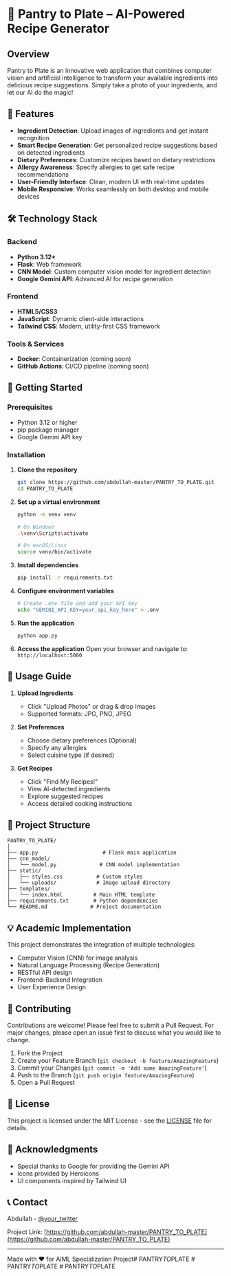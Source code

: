 # 🍳 Pantry to Plate – AI-Powered Recipe Generator

## Overview

Pantry to Plate is an innovative web application that combines computer vision and artificial intelligence to transform your available ingredients into delicious recipe suggestions. Simply take a photo of your ingredients, and let our AI do the magic!

## 🌟 Features

- **Ingredient Detection**: Upload images of ingredients and get instant recognition
- **Smart Recipe Generation**: Get personalized recipe suggestions based on detected ingredients
- **Dietary Preferences**: Customize recipes based on dietary restrictions
- **Allergy Awareness**: Specify allergies to get safe recipe recommendations
- **User-Friendly Interface**: Clean, modern UI with real-time updates
- **Mobile Responsive**: Works seamlessly on both desktop and mobile devices

## 🛠️ Technology Stack

### Backend
- **Python 3.12+**
- **Flask**: Web framework
- **CNN Model**: Custom computer vision model for ingredient detection
- **Google Gemini API**: Advanced AI for recipe generation

### Frontend
- **HTML5/CSS3**
- **JavaScript**: Dynamic client-side interactions
- **Tailwind CSS**: Modern, utility-first CSS framework

### Tools & Services
- **Docker**: Containerization (coming soon)
- **GitHub Actions**: CI/CD pipeline (coming soon)

## 🚀 Getting Started

### Prerequisites
- Python 3.12 or higher
- pip package manager
- Google Gemini API key

### Installation

1. **Clone the repository**
   ```bash
   git clone https://github.com/abdullah-master/PANTRY_TO_PLATE.git
   cd PANTRY_TO_PLATE
   ```

2. **Set up a virtual environment**
   ```bash
   python -m venv venv
   
   # On Windows
   .\venv\Scripts\activate
   
   # On macOS/Linux
   source venv/bin/activate
   ```

3. **Install dependencies**
   ```bash
   pip install -r requirements.txt
   ```

4. **Configure environment variables**
   ```bash
   # Create .env file and add your API key
   echo "GEMINI_API_KEY=your_api_key_here" > .env
   ```

5. **Run the application**
   ```bash
   python app.py
   ```

6. **Access the application**
   Open your browser and navigate to: `http://localhost:5000`

## 📸 Usage Guide

1. **Upload Ingredients**
   - Click "Upload Photos" or drag & drop images
   - Supported formats: JPG, PNG, JPEG

2. **Set Preferences**
   - Choose dietary preferences (Optional)
   - Specify any allergies
   - Select cuisine type (if desired)

3. **Get Recipes**
   - Click "Find My Recipes!"
   - View AI-detected ingredients
   - Explore suggested recipes
   - Access detailed cooking instructions

## 🧪 Project Structure

```
PANTRY_TO_PLATE/
│
├── app.py                     # Flask main application
├── cnn_model/
│   └── model.py              # CNN model implementation
├── static/
│   ├── styles.css           # Custom styles
│   └── uploads/             # Image upload directory
├── templates/
│   └── index.html          # Main HTML template
├── requirements.txt        # Python dependencies
└── README.md              # Project documentation
```

## 💡 Academic Implementation

This project demonstrates the integration of multiple technologies:
- Computer Vision (CNN) for image analysis
- Natural Language Processing (Recipe Generation)
- RESTful API design
- Frontend-Backend Integration
- User Experience Design

## 🤝 Contributing

Contributions are welcome! Please feel free to submit a Pull Request. For major changes, please open an issue first to discuss what you would like to change.

1. Fork the Project
2. Create your Feature Branch (`git checkout -b feature/AmazingFeature`)
3. Commit your Changes (`git commit -m 'Add some AmazingFeature'`)
4. Push to the Branch (`git push origin feature/AmazingFeature`)
5. Open a Pull Request

## 📝 License

This project is licensed under the MIT License - see the [LICENSE](LICENSE) file for details.

## 🙏 Acknowledgments

- Special thanks to Google for providing the Gemini API
- Icons provided by Heroicons
- UI components inspired by Tailwind UI

## 📞 Contact

Abdullah - [@your_twitter](https://twitter.com/your_twitter)

Project Link: [https://github.com/abdullah-master/PANTRY_TO_PLATE](https://github.com/abdullah-master/PANTRY_TO_PLATE)

---
Made with ❤️ for AIML Specialization Project#   P A N T R Y _ T O _ P L A T E 
 
 #   P A N T R Y _ T O _ P L A T E 
 
 #   P A N T R Y _ T O _ P L A T E 
 
 